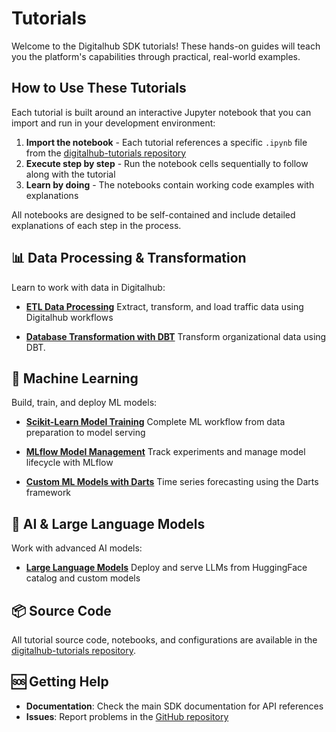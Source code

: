 
# Tutorials

Welcome to the Digitalhub SDK tutorials! These hands-on guides will teach you the platform's capabilities through practical, real-world examples.

## How to Use These Tutorials

Each tutorial is built around an interactive Jupyter notebook that you can import and run in your development environment:

1. **Import the notebook** - Each tutorial references a specific `.ipynb` file from the [digitalhub-tutorials repository](https://github.com/scc-digitalhub/digitalhub-tutorials)
2. **Execute step by step** - Run the notebook cells sequentially to follow along with the tutorial
3. **Learn by doing** - The notebooks contain working code examples with explanations

All notebooks are designed to be self-contained and include detailed explanations of each step in the process.

## 📊 Data Processing & Transformation

Learn to work with data in Digitalhub:

- **[ETL Data Processing](./etl-data-processing.md)**
  Extract, transform, and load traffic data using Digitalhub workflows

- **[Database Transformation with DBT](./dbt-transformation.md)**
  Transform organizational data using DBT.

## 🤖 Machine Learning

Build, train, and deploy ML models:

- **[Scikit-Learn Model Training](./scikit-learn-model.md)**
  Complete ML workflow from data preparation to model serving

- **[MLflow Model Management](./mlflow-model.md)**
  Track experiments and manage model lifecycle with MLflow

- **[Custom ML Models with Darts](./custom-ml-model.md)**
  Time series forecasting using the Darts framework

## 🧠 AI & Large Language Models

Work with advanced AI models:

- **[Large Language Models](./llm-model.md)**
  Deploy and serve LLMs from HuggingFace catalog and custom models

## 📦 Source Code

All tutorial source code, notebooks, and configurations are available in the [digitalhub-tutorials repository](https://github.com/scc-digitalhub/digitalhub-tutorials).

## 🆘 Getting Help

- **Documentation**: Check the main SDK documentation for API references
- **Issues**: Report problems in the [GitHub repository](https://github.com/scc-digitalhub/digitalhub-tutorials/issues)

